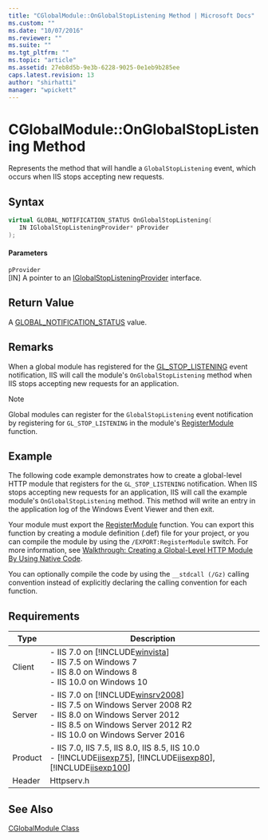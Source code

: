 ```yaml
---
title: "CGlobalModule::OnGlobalStopListening Method | Microsoft Docs"
ms.custom: ""
ms.date: "10/07/2016"
ms.reviewer: ""
ms.suite: ""
ms.tgt_pltfrm: ""
ms.topic: "article"
ms.assetid: 27eb8d5b-9e3b-6228-9025-0e1eb9b285ee
caps.latest.revision: 13
author: "shirhatti"
manager: "wpickett"
---
```

# CGlobalModule::OnGlobalStopListening Method
Represents the method that will handle a `GlobalStopListening` event, which occurs when IIS stops accepting new requests.  
  
## Syntax  
  
```cpp  
virtual GLOBAL_NOTIFICATION_STATUS OnGlobalStopListening(  
   IN IGlobalStopListeningProvider* pProvider  
);  
```  
  
#### Parameters  
 `pProvider`  
 [IN] A pointer to an [IGlobalStopListeningProvider](../../web-development-reference\native-code-api-reference/iglobalstoplisteningprovider-interface.md) interface.  
  
## Return Value  
 A [GLOBAL_NOTIFICATION_STATUS](../../web-development-reference\native-code-api-reference/global-notification-status-enumeration.md) value.  
  
## Remarks  
 When a global module has registered for the [GL_STOP_LISTENING](../../web-development-reference\native-code-api-reference/request-processing-constants.md) event notification, IIS will call the module's `OnGlobalStopListening` method when IIS stops accepting new requests for an application.  
  
> [!NOTE]
>  Global modules can register for the `GlobalStopListening` event notification by registering for `GL_STOP_LISTENING` in the module's [RegisterModule](../../web-development-reference\native-code-api-reference/pfn-registermodule-function.md) function.  
  
## Example  
 The following code example demonstrates how to create a global-level HTTP module that registers for the `GL_STOP_LISTENING` notification. When IIS stops accepting new requests for an application, IIS will call the example module's `OnGlobalStopListening` method. This method will write an entry in the application log of the Windows Event Viewer and then exit.  
  
<!-- TODO: review snippet reference  [!CODE [CGlobalModuleGlobalStopListening#1](CGlobalModuleGlobalStopListening#1)]  -->  
  
 Your module must export the [RegisterModule](../../web-development-reference\native-code-api-reference/pfn-registermodule-function.md) function. You can export this function by creating a module definition (.def) file for your project, or you can compile the module by using the `/EXPORT:RegisterModule` switch. For more information, see [Walkthrough: Creating a Global-Level HTTP Module By Using Native Code](../../web-development-reference\native-code-development-overview\walkthrough-creating-a-global-level-http-module-by-using-native-code.md).  
  
 You can optionally compile the code by using the `__stdcall (/Gz)` calling convention instead of explicitly declaring the calling convention for each function.  
  
## Requirements  
  
|Type|Description|  
|----------|-----------------|  
|Client|-   IIS 7.0 on [!INCLUDE[winvista](../../wmi-provider/includes/winvista-md.md)]<br />-   IIS 7.5 on Windows 7<br />-   IIS 8.0 on Windows 8<br />-   IIS 10.0 on Windows 10|  
|Server|-   IIS 7.0 on [!INCLUDE[winsrv2008](../../wmi-provider/includes/winsrv2008-md.md)]<br />-   IIS 7.5 on Windows Server 2008 R2<br />-   IIS 8.0 on Windows Server 2012<br />-   IIS 8.5 on Windows Server 2012 R2<br />-   IIS 10.0 on Windows Server 2016|  
|Product|-   IIS 7.0, IIS 7.5, IIS 8.0, IIS 8.5, IIS 10.0<br />-   [!INCLUDE[iisexp75](../../web-development-reference/native-code-api-reference/includes/iisexp75-md.md)], [!INCLUDE[iisexp80](../../web-development-reference/native-code-api-reference/includes/iisexp80-md.md)], [!INCLUDE[iisexp100](../../web-development-reference/native-code-api-reference/includes/iisexp100-md.md)]|  
|Header|Httpserv.h|  
  
## See Also  
 [CGlobalModule Class](../../web-development-reference\native-code-api-reference/cglobalmodule-class.md)